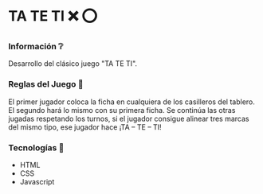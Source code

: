 # TA TE TI    :x: :o:

### Información  :grey_question:
Desarrollo del clásico juego  "TA TE TI".

### Reglas del Juego :pushpin:
 El primer jugador coloca la ficha en cualquiera de los casilleros del tablero. El segundo hará lo mismo con su primera ficha. Se continúa las otras jugadas respetando los turnos, si el jugador consigue alinear tres marcas del mismo tipo, ese jugador hace ¡TA – TE – TI!

### Tecnologías :wrench:
- HTML
- CSS
- Javascript
